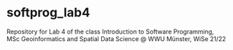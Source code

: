 # softprog_lab4
Repository for Lab 4 of the class Introduction to Software Programming, MSc Geoinformatics and Spatial Data Science @ WWU Münster, WiSe 21/22
